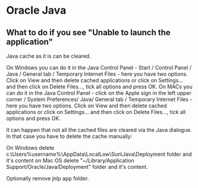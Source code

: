 # Oracle Java
## What to do if you see "Unable to launch the application"
Java cache as it is can be cleared.

On Windows you can do it in the Java Control Panel - Start / Control Panel / Java / General tab / Temporary Internet Files - here you have two options. Click on View and then delete cached applications or click on Settings... and then click on Delete Files..., tick all options and press OK.
On MACs you can do it in the Java Control Panel - click on the Apple sign in the left upper corner / System Preferences/ Java/ General tab / Temporary Internet Files - here you have two options. Click on View and then delete cached applications or click on Settings... and then click on Delete Files..., tick all options and press OK.

It can happen that not all the cached files are cleared via the Java dialogue. In that case you have to delete the cache manually:

On Windows delete c:\Users\%username%\AppData\LocalLow\Sun\Java\Deployment folder and it's content
on Mac OS delete "~/Library/Application Support/Oracle/Java/Deployment" folder and it's content.

Optionally remove jnlp app folder.